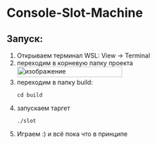 # Console-Slot-Machine

## Запуск:

1. Открываем терминал WSL: View -> Terminal
2. переходим в корневую папку проекта
    <img width="238" height="24" alt="изображение" src="https://github.com/user-attachments/assets/0f49bb2a-e50b-4bdf-99e8-b476ce959ab8" />
3. переходим в папку build:
   ```
   cd build
   ```
4. запускаем таргет
   ```
   ./slot
   ```
6. Играем :)
и всё пока что в принципе
